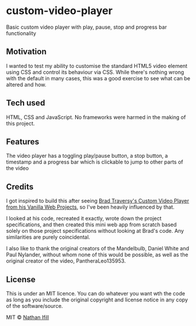 # custom-video-player
Basic custom video player with play, pause, stop and progress bar functionality

## Motivation

I wanted to test my ability to customise the standard HTML5 video element using CSS and control its behaviour via CSS. While there's nothing wrong with the default in many cases, this was a good exercise to see what can be altered and how.

## Tech used
HTML, CSS and JavaScript. No frameworks were harmed in the making of this project.

## Features
The video player has a toggling play/pause button, a stop button, a timestamp and a progress bar which is clickable to jump to other parts of the video

## Credits
I got inspired to build this after seeing [Brad Traversy's Custom Video Player from his Vanilla Web Projects](https://github.com/bradtraversy/vanillawebprojects/tree/master/custom-video-player), so I've been heavily influenced by that.

I looked at his code, recreated it exactly, wrote down the project specifications, and then created this mini web app from scratch based solely on those project specifications without looking at Brad's code. Any similarities are purely coincidental.

I also like to thank the original creators of the Mandelbulb, Daniel White and Paul Nylander, without whom none of this would be possible, as well as the original creator of the video, PantheraLeo135953.

## License
This is under an MIT licence. You can do whatever you want wth the code as long as you include the original copyright and license notice in any copy of the software/source.

MIT © [Nathan Ifill](https://www.nathanifill.com)


